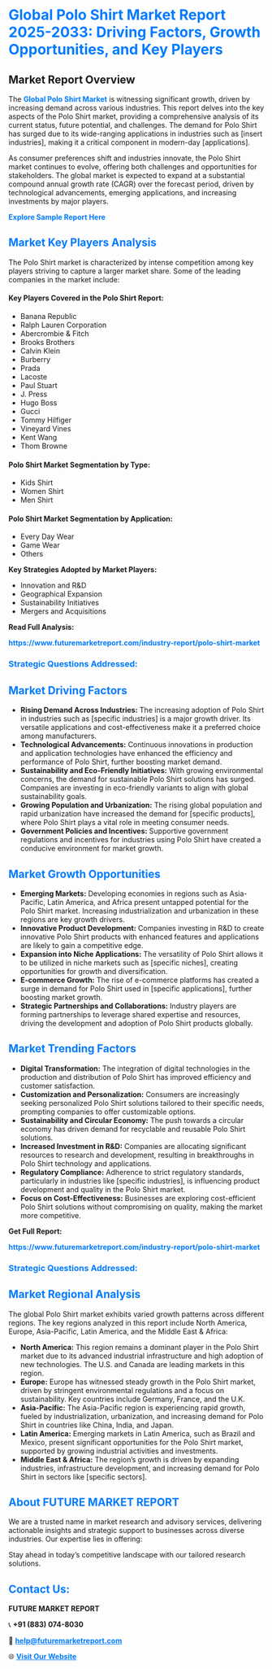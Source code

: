 <h1 style="color: #007BFF;">Global Polo Shirt Market Report 2025-2033: Driving Factors, Growth Opportunities, and Key Players</h1>

<section id="overview">
<h2>Market Report Overview</h2>
<p>The <a href="https://www.futuremarketreport.com/industry-report/polo-shirt-market" style="color: #007BFF; text-decoration: none;"><strong>Global Polo Shirt Market</strong></a> is witnessing significant growth, driven by increasing demand across various industries. This report delves into the key aspects of the Polo Shirt market, providing a comprehensive analysis of its current status, future potential, and challenges. The demand for Polo Shirt has surged due to its wide-ranging applications in industries such as [insert industries], making it a critical component in modern-day [applications].</p>
<p>As consumer preferences shift and industries innovate, the Polo Shirt market continues to evolve, offering both challenges and opportunities for stakeholders. The global market is expected to expand at a substantial compound annual growth rate (CAGR) over the forecast period, driven by technological advancements, emerging applications, and increasing investments by major players.</p>
</section>

<section id="overview">
<p><a href="https://www.futuremarketreport.com/request-sample/reportId=107359" style="color: #007BFF; text-decoration: none;"><strong>Explore Sample Report Here</strong></a></p>
</section>

<section id="key-players">
<h2 style="color: #007BFF;">Market Key Players Analysis</h2>
<p>The Polo Shirt market is characterized by intense competition among key players striving to capture a larger market share. Some of the leading companies in the market include:</p>
<h4>Key Players Covered in the Polo Shirt Report:</h4>
<ul><li>Banana Republic</li><li>Ralph Lauren Corporation</li><li>Abercrombie &amp; Fitch</li><li>Brooks Brothers</li><li>Calvin Klein</li><li>Burberry</li><li>Prada</li><li>Lacoste</li><li>Paul Stuart</li><li>J. Press</li><li>Hugo Boss</li><li>Gucci</li><li>Tommy Hilfiger</li><li>Vineyard Vines</li><li>Kent Wang</li><li>Thom Browne</li></ul>
<h4>Polo Shirt Market Segmentation by Type:</h4>
<ul><li>Kids Shirt</li><li>Women Shirt</li><li>Men Shirt</li></ul>

<h4>Polo Shirt Market Segmentation by Application:</h4>
<ul><li>Every Day Wear</li><li>Game Wear</li><li>Others</li></ul>
<p><strong>Key Strategies Adopted by Market Players:</strong></p>
<ul>
<li>Innovation and R&D</li>
<li>Geographical Expansion</li>
<li>Sustainability Initiatives</li>
<li>Mergers and Acquisitions</li>
</ul>
</section>

<section>
<p><strong>Read Full Analysis: </strong></p><a href="https://www.futuremarketreport.com/industry-report/polo-shirt-market" style="color: #007BFF; text-decoration: none;"><strong>https://www.futuremarketreport.com/industry-report/polo-shirt-market</strong></a>
<h3 style="color: #007BFF;">Strategic Questions Addressed:</h3>
</section>

<section id="driving-factors">
<h2 style="color: #007BFF;">Market Driving Factors</h2>
<ul>
<li><strong>Rising Demand Across Industries:</strong> The increasing adoption of Polo Shirt in industries such as [specific industries] is a major growth driver. Its versatile applications and cost-effectiveness make it a preferred choice among manufacturers.</li>
<li><strong>Technological Advancements:</strong> Continuous innovations in production and application technologies have enhanced the efficiency and performance of Polo Shirt, further boosting market demand.</li>
<li><strong>Sustainability and Eco-Friendly Initiatives:</strong> With growing environmental concerns, the demand for sustainable Polo Shirt solutions has surged. Companies are investing in eco-friendly variants to align with global sustainability goals.</li>
<li><strong>Growing Population and Urbanization:</strong> The rising global population and rapid urbanization have increased the demand for [specific products], where Polo Shirt plays a vital role in meeting consumer needs.</li>
<li><strong>Government Policies and Incentives:</strong> Supportive government regulations and incentives for industries using Polo Shirt have created a conducive environment for market growth.</li>
</ul>
</section>

<section id="growth-opportunities">
<h2 style="color: #007BFF;">Market Growth Opportunities</h2>
<ul>
<li><strong>Emerging Markets:</strong> Developing economies in regions such as Asia-Pacific, Latin America, and Africa present untapped potential for the Polo Shirt market. Increasing industrialization and urbanization in these regions are key growth drivers.</li>
<li><strong>Innovative Product Development:</strong> Companies investing in R&D to create innovative Polo Shirt products with enhanced features and applications are likely to gain a competitive edge.</li>
<li><strong>Expansion into Niche Applications:</strong> The versatility of Polo Shirt allows it to be utilized in niche markets such as [specific niches], creating opportunities for growth and diversification.</li>
<li><strong>E-commerce Growth:</strong> The rise of e-commerce platforms has created a surge in demand for Polo Shirt used in [specific applications], further boosting market growth.</li>
<li><strong>Strategic Partnerships and Collaborations:</strong> Industry players are forming partnerships to leverage shared expertise and resources, driving the development and adoption of Polo Shirt products globally.</li>
</ul>
</section>

<section id="trending-factors">
<h2 style="color: #007BFF;">Market Trending Factors</h2>
<ul>
<li><strong>Digital Transformation:</strong> The integration of digital technologies in the production and distribution of Polo Shirt has improved efficiency and customer satisfaction.</li>
<li><strong>Customization and Personalization:</strong> Consumers are increasingly seeking personalized Polo Shirt solutions tailored to their specific needs, prompting companies to offer customizable options.</li>
<li><strong>Sustainability and Circular Economy:</strong> The push towards a circular economy has driven demand for recyclable and reusable Polo Shirt solutions.</li>
<li><strong>Increased Investment in R&D:</strong> Companies are allocating significant resources to research and development, resulting in breakthroughs in Polo Shirt technology and applications.</li>
<li><strong>Regulatory Compliance:</strong> Adherence to strict regulatory standards, particularly in industries like [specific industries], is influencing product development and quality in the Polo Shirt market.</li>
<li><strong>Focus on Cost-Effectiveness:</strong> Businesses are exploring cost-efficient Polo Shirt solutions without compromising on quality, making the market more competitive.</li>
</ul>
</section>

<section>
<p><strong>Get Full Report: </strong></p><a href="https://www.futuremarketreport.com/industry-report/polo-shirt-market" style="color: #007BFF; text-decoration: none;"><strong>https://www.futuremarketreport.com/industry-report/polo-shirt-market</strong></a>
<h3 style="color: #007BFF;">Strategic Questions Addressed:</h3>
</section>


<section id="regional-analysis">
<h2 style="color: #007BFF;">Market Regional Analysis</h2>
<p>The global Polo Shirt market exhibits varied growth patterns across different regions. The key regions analyzed in this report include North America, Europe, Asia-Pacific, Latin America, and the Middle East & Africa:</p>
<ul>
<li><strong>North America:</strong> This region remains a dominant player in the Polo Shirt market due to its advanced industrial infrastructure and high adoption of new technologies. The U.S. and Canada are leading markets in this region.</li>
<li><strong>Europe:</strong> Europe has witnessed steady growth in the Polo Shirt market, driven by stringent environmental regulations and a focus on sustainability. Key countries include Germany, France, and the U.K.</li>
<li><strong>Asia-Pacific:</strong> The Asia-Pacific region is experiencing rapid growth, fueled by industrialization, urbanization, and increasing demand for Polo Shirt in countries like China, India, and Japan.</li>
<li><strong>Latin America:</strong> Emerging markets in Latin America, such as Brazil and Mexico, present significant opportunities for the Polo Shirt market, supported by growing industrial activities and investments.</li>
<li><strong>Middle East & Africa:</strong> The region’s growth is driven by expanding industries, infrastructure development, and increasing demand for Polo Shirt in sectors like [specific sectors].</li>
</ul>
</section>

<footer>
<h2 style="color: #007BFF;">About FUTURE MARKET REPORT</h2>
<p>We are a trusted name in market research and advisory services, delivering actionable insights and strategic support to businesses across diverse industries. Our expertise lies in offering:</p>

<p>Stay ahead in today’s competitive landscape with our tailored research solutions.</p>

<h2 style="color: #007BFF;">Contact Us:</h2>
<p><strong>FUTURE MARKET REPORT</strong></p>
<p>📞 <strong>+91 (883) 074-8030</strong></p>
<p>📧 <strong><a href="mailto:help@futuremarketreport.com" style="color: #007BFF;">help@futuremarketreport.com</a></strong></p>
<p>🌐 <strong><a href="https://www.futuremarketreport.com/" style="color: #007BFF;">Visit Our Website</a></strong></p>
</footer>